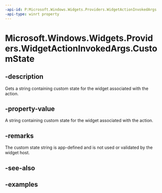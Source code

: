 ```yaml
---
-api-id: P:Microsoft.Windows.Widgets.Providers.WidgetActionInvokedArgs.CustomState
-api-type: winrt property
---
```


# Microsoft.Windows.Widgets.Providers.WidgetActionInvokedArgs.CustomState

<!--
public string CustomState { get; }
-->


## -description

Gets a string containing custom state for the widget associated with the action.

## -property-value

A string containing custom state for the widget associated with the action.

## -remarks

The custom state string is app-defined and is not used or validated by the widget host.

## -see-also

## -examples


